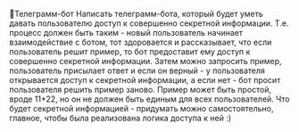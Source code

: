 🤖Телеграмм-бот
Написать телеграмм-бота, который будет уметь давать пользователю доступ к совершенно секретной информации. Т.е. процесс должен быть таким - новый пользователь начинает взаимодействие с ботом, тот здоровается и рассказывает, что если пользователь решит пример, то бот предоставит ему доступ к совершенно секретной информации. Затем можно запросить пример, пользователь присылает ответ и если он верный - у пользователя открывается доступ к секретной информации, а если нет - бот просит пользователя решить пример заново. Пример может быть простой, вроде 11+22, но он не должен быть единым для всех пользователей.
Что будет секретной информацией - придумать можно самостоятельно, главное, чтобы была реализована логика доступа к ней :)
